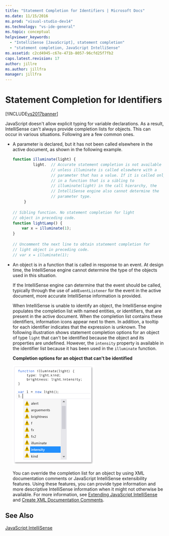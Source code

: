 ```yaml
---
title: "Statement Completion for Identifiers | Microsoft Docs"
ms.date: 11/15/2016
ms.prod: "visual-studio-dev14"
ms.technology: "vs-ide-general"
ms.topic: conceptual
helpviewer_keywords:
  - "IntelliSense [JavaScript], statement completion"
  - "statement completion, JavaScript IntelliSense"
ms.assetid: c2cd4945-c67e-471b-8057-96cfd25f7fb2
caps.latest.revision: 17
author: jillre
ms.author: jillfra
manager: jillfra
---
```

# Statement Completion for Identifiers
[!INCLUDE[vs2017banner](../includes/vs2017banner.md)]

JavaScript doesn't allow explicit typing for variable declarations. As a result, IntelliSense can't always provide completion lists for objects. This can occur in various situations. Following are a few common ones.

- A parameter is declared, but it has not been called elsewhere in the active document, as shown in the following example.

  ```javascript
  function illuminate(light) {
           light.  // Accurate statement completion is not available
                   // unless illuminate is called elsewhere with a
                   // parameter that has a value. If it is called only
                   // in a function that is a sibling to
                   // illuminate(light) in the call hierarchy, the
                   // IntelliSense engine also cannot determine the
                   // parameter type.
       }

  // Sibling function. No statement completion for light
  // object in preceding code.
  function lightLamp() {
      var x = illuminate(1);
  }

  // Uncomment the next line to obtain statement completion for
  // light object in preceding code.
  // var x = illuminate(1);
  ```

- An object is in a function that is called in response to an event. At design time, the IntelliSense engine cannot determine the type of the objects used in this situation.

   If the IntelliSense engine can determine that the event should be called, typically through the use of `addEventListener` for the event in the active document, more accurate IntelliSense information is provided.

  When IntelliSense is unable to identify an object, the IntelliSense engine populates the completion list with named entities, or identifiers, that are present in the active document. When the completion list contains these identifiers, information icons appear next to them. In addition, a tooltip for each identifier indicates that the expression is unknown. The following illustration shows statement completion options for an object of type `light` that can't be identified because the object and its properties are undefined. However, the `intensity` property is available in the identifier list because it has been used in the `illuminate` function.

  **Completion options for an object that can't be identified**

  ![JavaScript IntelliSense for identifiers](../ide/media/js-intellisense-identifiers.png "js_intellisense_identifiers")

  You can override the completion list for an object by using XML documentation comments or JavaScript IntelliSense extensibility features. Using these features, you can provide type information and more descriptive IntelliSense information when it might not otherwise be available. For more information, see [Extending JavaScript IntelliSense](../ide/extending-javascript-intellisense.md) and [Create XML Documentation Comments](../ide/create-xml-documentation-comments-for-javascript-intellisense.md).

## See Also
 [JavaScript IntelliSense](../ide/javascript-intellisense.md)

